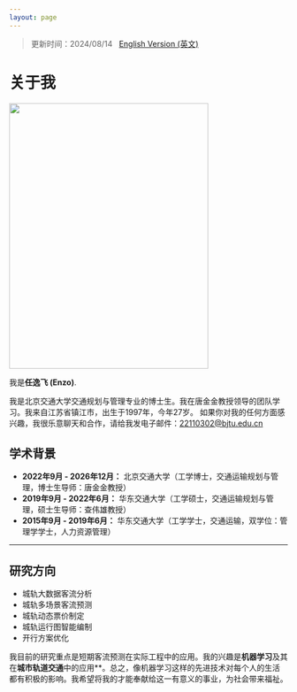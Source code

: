 ```yaml
---
layout: page
---
```

> 更新时间：2024/08/14 &nbsp;  [English Version (英文)](https://renyifei97.github.io/)

# 关于我

<img src="https://renyifei97.github.io/images/renyifei.jpg" class="floatpic" width="360" height="480">

我是**任逸飞 (Enzo)**.

我是北京交通大学交通规划与管理专业的博士生。我在唐金金教授领导的团队学习。我来自江苏省镇江市，出生于1997年，今年27岁。
如果你对我的任何方面感兴趣，我很乐意聊天和合作，请给我发电子邮件：22110302@bjtu.edu.cn


## 学术背景

- **2022年9月 - 2026年12月：** 北京交通大学（工学博士，交通运输规划与管理，博士生导师：唐金金教授）
- **2019年9月 - 2022年6月：** 华东交通大学（工学硕士，交通运输规划与管理，硕士生导师：查伟雄教授）
- **2015年9月 - 2019年6月：** 华东交通大学（工学学士，交通运输，双学位：管理学学士，人力资源管理）

---

## 研究方向

- 城轨大数据客流分析
- 城轨多场景客流预测
- 城轨动态票价制定
- 城轨运行图智能编制
- 开行方案优化

我目前的研究重点是短期客流预测在实际工程中的应用。我的兴趣是**机器学习**及其在**城市轨道交通**中的应用**。总之，像机器学习这样的先进技术对每个人的生活都有积极的影响。我希望将我的才能奉献给这一有意义的事业，为社会带来福祉。
